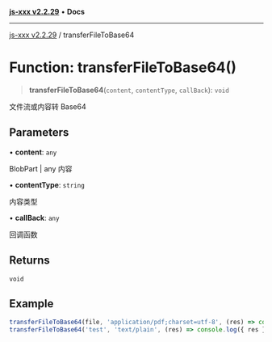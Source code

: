 [**js-xxx v2.2.29**](../README.md) • **Docs**

***

[js-xxx v2.2.29](../README.md) / transferFileToBase64

# Function: transferFileToBase64()

> **transferFileToBase64**(`content`, `contentType`, `callBack`): `void`

文件流或内容转 Base64

## Parameters

• **content**: `any`

BlobPart | any 内容

• **contentType**: `string`

内容类型

• **callBack**: `any`

回调函数

## Returns

`void`

## Example

```ts
transferFileToBase64(file, 'application/pdf;charset=utf-8', (res) => console.log({ res })); /// result object
transferFileToBase64('test', 'text/plain', (res) => console.log({ res })); /// result object
```
